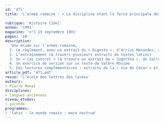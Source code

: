```yaml
---
id: '471'
title: 'L’armée romaine : « La discipline étant la force principale des armées… »
  '
rubrique: 'Histoire [2de]'
annee: '1991'
magazine: 'n°1 15 septembre 1991'
pages: '10'
description: 
  'Une étude sur l’armée romaine…
  1. Le règlement, avec un extrait du « Digeste », d’Arrius Menander, sur le règlement des armées romaines
  2. L’entraînement (à travers plusieurs extraits de textes latins)
  3. Un « cas concret » (à travers un extrait de « Jugurtha », de Salluste)
  4. Un exercice de version sur un texte de Valère Maxime
  5. Des lectures complémentaires : extraits de la « Vie de César » et de la « Vie d’Auguste », de Suétone'
article_pdf: '471.pdf'
revue: 'L’école des lettres des lycées'
auteurs:
- Pierre Monat
disciplines:
- langues anciennes
niveau_etudes:
- seconde
programmes:
- 'latin - le monde romain : mare nostrum'
---
```


